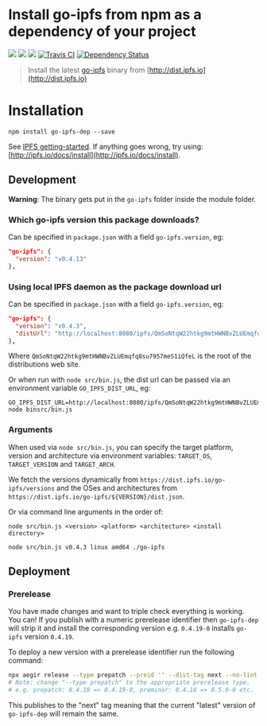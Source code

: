Install go-ipfs from npm as a dependency of your project
========================================================


[![](https://img.shields.io/badge/made%20by-Protocol%20Labs-blue.svg?style=flat-square)](http://ipn.io)
[![](https://img.shields.io/badge/project-IPFS-blue.svg?style=flat-square)](http://ipfs.io/)
[![](https://img.shields.io/badge/freenode-%23ipfs-blue.svg?style=flat-square)](http://webchat.freenode.net/?channels=%23ipfs)
[![Travis CI](https://flat.badgen.net/travis/ipfs/npm-go-ipfs-dep)](https://travis-ci.com/ipfs/npm-go-ipfs-dep)
[![Dependency Status](https://david-dm.org/ipfs/npm-go-ipfs.svg?style=flat-square)](https://david-dm.org/ipfs/npm-go-ipfs)

> Install the latest [go-ipfs](https://github.com/ipfs/go-ipfs/) binary from [http://dist.ipfs.io](http://dist.ipfs.io)

# Installation

```
npm install go-ipfs-dep --save
```

See [IPFS getting-started](http://ipfs.io/docs/getting-started). If anything goes wrong, try using: [http://ipfs.io/docs/install](http://ipfs.io/docs/install).

## Development

**Warning**: The binary gets put in the `go-ipfs` folder inside the module folder.

### Which go-ipfs version this package downloads?

Can be specified in `package.json` with a field `go-ipfs.version`, eg:

```json
"go-ipfs": {
  "version": "v0.4.13"
},
```

### Using local IPFS daemon as the package download url
Can be specified in `package.json` with a field `go-ipfs.version`, eg:

```json
"go-ipfs": {
  "version": "v0.4.3",
  "distUrl": "http://localhost:8080/ipfs/QmSoNtqW22htkg9mtHWNBvZLUEmqfq8su7957meS1iQfeL"
},
```

Where `QmSoNtqW22htkg9mtHWNBvZLUEmqfq8su7957meS1iQfeL` is the root of the distributions web site.

Or when run with `node src/bin.js`, the dist url can be passed via an environment variable `GO_IPFS_DIST_URL`, eg:

```
GO_IPFS_DIST_URL=http://localhost:8080/ipfs/QmSoNtqW22htkg9mtHWNBvZLUEmqfq8su7957meS1iQfeL node binsrc/bin.js
```

### Arguments

When used via `node src/bin.js`, you can specify the target platform, version and architecture via environment variables: `TARGET_OS`, `TARGET_VERSION` and `TARGET_ARCH`.

We fetch the versions dynamically from `https://dist.ipfs.io/go-ipfs/versions` and the OSes and architectures from `https://dist.ipfs.io/go-ipfs/${VERSION}/dist.json`.

Or via command line arguments in the order of:

```
node src/bin.js <version> <platform> <architecture> <install directory>
```

```
node src/bin.js v0.4.3 linux amd64 ./go-ipfs
```

## Deployment

### Prerelease

You have made changes and want to triple check everything is working. You can! If you publish with a numeric prerelease identifier then `go-ipfs-dep` will strip it and install the corresponding version e.g. `0.4.19-0` installs `go-ipfs` version `0.4.19`.

To deploy a new version with a prerelease identifier run the following command:

```sh
npx aegir release --type prepatch --preid '' --dist-tag next --no-lint --no-test --no-build
# Note: change "--type prepatch" to the appropriate prerelease type.
# e.g. prepatch: 0.4.18 => 0.4.19-0, preminor: 0.4.18 => 0.5.0-0 etc.
```

This publishes to the "next" tag meaning that the current "latest" version of `go-ipfs-dep` will remain the same.

